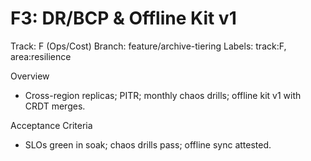 # F3: DR/BCP & Offline Kit v1

Track: F (Ops/Cost)
Branch: feature/archive-tiering
Labels: track:F, area:resilience

Overview

- Cross-region replicas; PITR; monthly chaos drills; offline kit v1 with CRDT merges.

Acceptance Criteria

- SLOs green in soak; chaos drills pass; offline sync attested.
